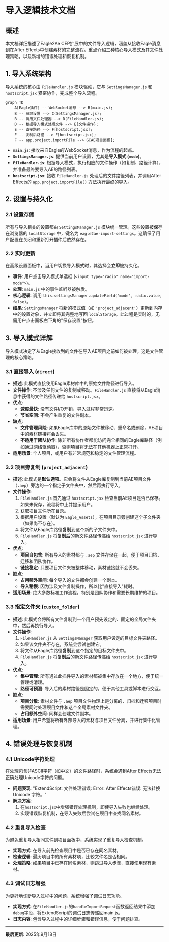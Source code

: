 # 导入逻辑技术文档

## 概述

本文档详细描述了Eagle2Ae CEP扩展中的文件导入逻辑，涵盖从接收Eagle消息到在After Effects中创建素材的完整流程。重点介绍三种核心导入模式及其文件处理策略，以及新增的错误处理和恢复机制。

## 1. 导入系统架构

导入系统的核心由 `FileHandler.js` 模块驱动，它与 `SettingsManager.js` 和 `hostscript.jsx` 紧密协作，完成整个导入流程。

```mermaid
graph TD
    A[Eagle插件] -- WebSocket消息 --> B(main.js);
    B -- 获取设置 --> C(SettingsManager.js);
    B -- 调用文件处理器 --> D(FileHandler.js);
    D -- 根据导入模式处理文件 --> E{文件操作};
    E -- 直接路径 --> F[hostscript.jsx];
    E -- 复制后路径 --> F[hostscript.jsx];
    F -- app.project.importFile --> G[AE项目面板];
```

- **`main.js`**: 接收来自Eagle的WebSocket消息，作为流程的起点。
- **`SettingsManager.js`**: 提供当前用户设置，尤其是**导入模式 (`mode`)**。
- **`FileHandler.js`**: 根据导入模式，执行相应的文件操作（如复制、路径计算），并准备最终要导入AE的路径列表。
- **`hostscript.jsx`**: 接收 `FileHandler.js` 处理后的文件路径列表，并调用After Effects的 `app.project.importFile()` 方法执行最终的导入。

## 2. 设置与持久化

### 2.1 设置存储
所有与导入相关的设置都由 `SettingsManager.js` 模块统一管理。这些设置被保存在浏览器的 `localStorage` 中，键名为 `eagle2ae-import-settings`。这确保了用户配置在关闭和重新打开插件后依然存在。

### 2.2 实时更新
在高级设置面板中，当用户切换导入模式时，其选择会**立即**被持久化。

- **事件**: 用户点击导入模式单选框 (`<input type="radio" name="import-mode">`)。
- **处理**: `main.js` 中的事件监听器被触发。
- **核心逻辑**: 调用 `this.settingsManager.updateField('mode', radio.value, false)`。
- **结果**: `SettingsManager` 将新的模式值（如 `'project_adjacent'`）更新到内存中的设置对象，并立即将其完整地写回 `localStorage`。此过程是实时的，无需用户点击面板右下角的"保存设置"按钮。

## 3. 导入模式详解

导入模式决定了从Eagle接收到的文件在导入AE项目之前如何被处理。这是文件管理的核心策略。

### 3.1 直接导入 (`direct`)

- **描述**: 此模式直接使用Eagle素材库中的原始文件路径进行导入。
- **文件操作**: 不涉及任何文件的复制或移动。`FileHandler.js` 直接将从Eagle消息中获得的文件路径传递给 `hostscript.jsx`。
- **优点**:
    - **速度最快**: 没有文件I/O开销，导入过程非常迅速。
    - **节省空间**: 不会产生重复的文件副本。
- **缺点**:
    - **文件管理风险**: 如果Eagle库中的原始文件被移动、重命名或删除，AE项目中的素材链接将会丢失。
    - **不适用于团队协作**: 除非所有协作者都能访问完全相同的Eagle库路径（例如通过网络驱动器），否则项目将无法在其他机器上正常打开。
- **适用场景**: 个人项目，或用户有非常规范和稳定的文件管理流程。

### 3.2 项目旁复制 (`project_adjacent`)

- **描述**: 此模式是**默认选项**。它会将文件从Eagle库复制到当前AE项目文件（`.aep`）旁边的一个指定子文件夹中，然后再执行导入。
- **文件操作**:
    1.  `FileHandler.js` 首先通过 `hostscript.jsx` 检查当前AE项目是否已保存。如果未保存，流程将中止并提示用户。
    2.  获取项目文件所在目录。
    3.  根据用户设置（默认为 `Eagle_Assets`），在项目目录旁创建这个子文件夹（如果尚不存在）。
    4.  将文件从Eagle库路径**复制**到这个新的子文件夹中。
    5.  `FileHandler.js` 将**复制后**的新文件路径传递给 `hostscript.jsx` 进行导入。
- **优点**:
    - **项目自包含**: 所有导入的素材都与 `.aep` 文件存储在一起，便于项目归档、迁移和团队协作。
    - **链接稳定**: 只要项目文件夹被整体移动，素材链接就不会丢失。
- **缺点**:
    - **占用额外空间**: 每个导入的文件都会创建一个副本。
    - **导入稍慢**: 因为涉及文件复制操作，所以比"直接导入"耗时。
- **适用场景**: 绝大多数标准工作流程，特别是团队协作和需要长期维护的项目。

### 3.3 指定文件夹 (`custom_folder`)

- **描述**: 此模式会将所有文件复制到一个用户预先设定的、固定的全局文件夹中，然后再执行导入。
- **文件操作**:
    1.  `FileHandler.js` 从 `SettingsManager` 获取用户设定的目标文件夹路径。
    2.  如果该文件夹不存在，系统会尝试创建它。
    3.  将文件从Eagle库路径**复制**到这个指定的目标文件夹中。
    4.  `FileHandler.js` 将**复制后**的新文件路径传递给 `hostscript.jsx` 进行导入。
- **优点**:
    - **集中管理**: 所有通过此插件导入的素材都被集中存放在一个地方，便于统一管理或清理。
    - **路径可预测**: 导入后的素材路径是固定的，便于其他工具或脚本进行交互。
- **缺点**:
    - **项目分散**: 素材文件与 `.aep` 项目文件物理上是分离的，归档和迁移项目时需要同时处理项目文件和这个全局素材文件夹。
    - **占用额外空间**: 同样会创建文件副本。
- **适用场景**: 用户希望将所有外部导入的素材与项目文件分离，并进行集中化管理。

## 4. 错误处理与恢复机制

### 4.1 Unicode字符处理

在处理包含非ASCII字符（如中文）的文件路径时，系统会遇到After Effects无法正确处理Unicode字符的问题。

- **问题表现**: "ExtendScript: 文件处理错误: Error: After Effects错误: 无法转换 Unicode 字符。"
- **解决方案**: 
    1. 在`hostscript.jsx`中增强错误处理机制，即使导入失败也继续处理。
    2. 实现错误恢复机制，在导入失败后尝试在项目中查找同名素材。

### 4.2 重复导入检查

为避免重复导入相同文件到项目面板中，系统实现了重复导入检查机制。

- **实现方式**: 在导入前先检查项目中是否已存在同名素材。
- **检查逻辑**: 遍历项目中的所有素材项，比较文件名是否相同。
- **处理策略**: 如果项目中已存在同名素材，则跳过导入步骤，直接使用现有素材。

### 4.3 调试日志增强

为更好地诊断导入过程中的问题，系统增强了调试日志功能。

- **实现方式**: 在`FileHandler.js`的`handleImportRequest`函数返回结果中添加`debug`字段，将ExtendScript的调试日志传递回main.js。
- **日志内容**: 包含导入过程中的详细步骤和错误信息，便于问题排查。

---
**最后更新**: 2025年9月18日